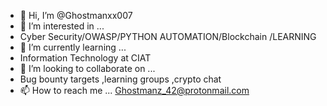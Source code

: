 - 👋 Hi, I’m @Ghostmanxx007
- 👀 I’m interested in ... 
- Cyber Security/OWASP/PYTHON AUTOMATION/Blockchain /LEARNING
- 🌱 I’m currently learning ...
- Information Technology at CIAT 
- 💞️ I’m looking to collaborate on ...
- Bug bounty targets ,learning groups ,crypto chat 
- 📫 How to reach me ...
Ghostmanz_42@protonmail.com
<!---
Ghostmanxx007/Ghostmanxx007 is a ✨ special ✨ repository because its `README.md` (this file) appears on your GitHub profile.
You can click the Preview link to take a look at your changes.
--->
